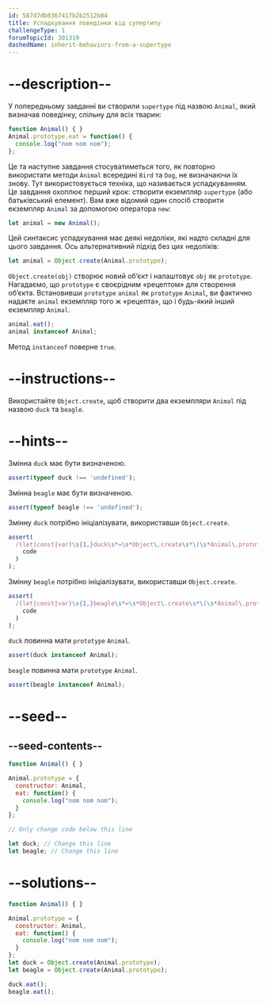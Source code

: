 ```yaml
---
id: 587d7db0367417b2b2512b84
title: Успадкування поведінки від супертипу
challengeType: 1
forumTopicId: 301319
dashedName: inherit-behaviors-from-a-supertype
---
```


# --description--

У попередньому завданні ви створили `supertype` під назвою `Animal`, який визначав поведінку, спільну для всіх тварин:

```js
function Animal() { }
Animal.prototype.eat = function() {
  console.log("nom nom nom");
};
```

Це та наступне завдання стосуватиметься того, як повторно використати методи `Animal` всередині `Bird` та `Dog`, не визначаючи їх знову. Тут використовується техніка, що називається успадкуванням. Це завдання охоплює перший крок: створити екземпляр `supertype` (або батьківський елемент). Вам вже відомий один спосіб створити екземпляр `Animal` за допомогою оператора `new`:

```js
let animal = new Animal();
```

Цей синтаксис успадкування має деякі недоліки, які надто складні для цього завдання. Ось альтернативний підхід без цих недоліків:

```js
let animal = Object.create(Animal.prototype);
```

`Object.create(obj)` створює новий об’єкт і налаштовує `obj` як `prototype`. Нагадаємо, що `prototype` є своєрідним «рецептом» для створення об’єкта. Встановивши `prototype` `animal` як `prototype` `Animal`, ви фактично надаєте `animal` екземпляр того ж «рецепта», що і будь-який інший екземпляр `Animal`.

```js
animal.eat();
animal instanceof Animal;
```

Метод `instanceof` поверне `true`.

# --instructions--

Використайте `Object.create`, щоб створити два екземпляри `Animal` під назвою `duck` та `beagle`.

# --hints--

Змінна `duck` має бути визначеною.

```js
assert(typeof duck !== 'undefined');
```

Змінна `beagle` має бути визначеною.

```js
assert(typeof beagle !== 'undefined');
```

Змінну `duck` потрібно ініціалізувати, використавши `Object.create`.

```js
assert(
  /(let|const|var)\s{1,}duck\s*=\s*Object\.create\s*\(\s*Animal\.prototype\s*\)\s*/.test(
    code
  )
);
```

Змінну `beagle` потрібно ініціалізувати, використавши `Object.create`.

```js
assert(
  /(let|const|var)\s{1,}beagle\s*=\s*Object\.create\s*\(\s*Animal\.prototype\s*\)\s*/.test(
    code
  )
);
```

`duck` повинна мати `prototype` `Animal`.

```js
assert(duck instanceof Animal);
```

`beagle` повинна мати `prototype` `Animal`.

```js
assert(beagle instanceof Animal);
```

# --seed--

## --seed-contents--

```js
function Animal() { }

Animal.prototype = {
  constructor: Animal,
  eat: function() {
    console.log("nom nom nom");
  }
};

// Only change code below this line

let duck; // Change this line
let beagle; // Change this line
```

# --solutions--

```js
function Animal() { }

Animal.prototype = {
  constructor: Animal,
  eat: function() {
    console.log("nom nom nom");
  }
};
let duck = Object.create(Animal.prototype);
let beagle = Object.create(Animal.prototype);

duck.eat();
beagle.eat();
```
